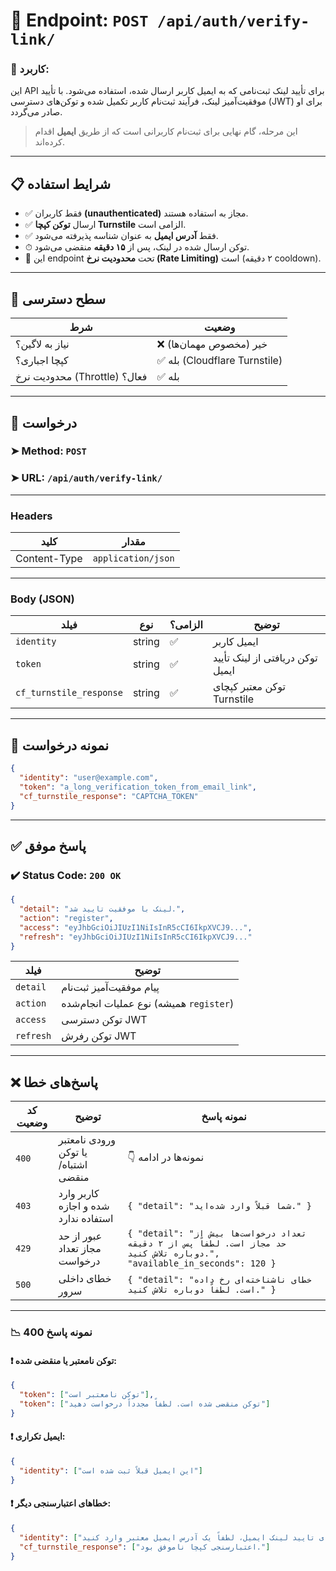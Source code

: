 # 📌 Endpoint: `POST /api/auth/verify-link/`

### 🎯 کاربرد:

این API برای تأیید لینک ثبت‌نامی که به ایمیل کاربر ارسال شده، استفاده می‌شود. با تأیید موفقیت‌آمیز لینک، فرآیند ثبت‌نام کاربر تکمیل شده و توکن‌های دسترسی (JWT) برای او صادر می‌گردد.

> این مرحله، گام نهایی برای ثبت‌نام کاربرانی است که از طریق **ایمیل** اقدام کرده‌اند.

---

## 📋 شرایط استفاده

* ✅ فقط کاربران **(unauthenticated)** مجاز به استفاده هستند.
* ✅ ارسال **توکن کپچا Turnstile** الزامی است.
* ✅ فقط **آدرس ایمیل** به عنوان شناسه پذیرفته می‌شود.
* ⏱ توکن ارسال شده در لینک، پس از **۱۵ دقیقه** منقضی می‌شود.
* 🚦 این endpoint تحت **محدودیت نرخ (Rate Limiting)** است (۲ دقیقه cooldown).

---

## 🔐 سطح دسترسی

| شرط                          | وضعیت                        |
| ---------------------------- | ---------------------------- |
| نیاز به لاگین؟               | ❌ خیر (مخصوص مهمان‌ها)       |
| کپچا اجباری؟                 | ✅ بله (Cloudflare Turnstile) |
| محدودیت نرخ (Throttle) فعال؟ | ✅ بله                        |

---

## 📨 درخواست

### ➤ Method: `POST`

### ➤ URL: `/api/auth/verify-link/`

---

### Headers

| کلید         | مقدار              |
| ------------ | ------------------ |
| Content-Type | `application/json` |

---

### Body (JSON)

| فیلد                    | نوع    | الزامی؟ | توضیح                                     |
| ----------------------- | ------ | ------- | ----------------------------------------- |
| `identity`              | string | ✅       | ایمیل کاربر                               |
| `token`                 | string | ✅       | توکن دریافتی از لینک تأیید ایمیل          |
| `cf_turnstile_response` | string | ✅       | توکن معتبر کپچای Turnstile                |

---

## 🧪 نمونه درخواست

```json
{
  "identity": "user@example.com",
  "token": "a_long_verification_token_from_email_link",
  "cf_turnstile_response": "CAPTCHA_TOKEN"
}
```

---

## ✅ پاسخ موفق

### ✔️ Status Code: `200 OK`

```json
{
  "detail": "لینک با موفقیت تایید شد.",
  "action": "register",
  "access": "eyJhbGciOiJIUzI1NiIsInR5cCI6IkpXVCJ9...",
  "refresh": "eyJhbGciOiJIUzI1NiIsInR5cCI6IkpXVCJ9..."
}
```

| فیلد      | توضیح                                      |
| --------- | ------------------------------------------ |
| `detail`  | پیام موفقیت‌آمیز ثبت‌نام                   |
| `action`  | نوع عملیات انجام‌شده (همیشه `register`)     |
| `access`  | توکن دسترسی JWT                           |
| `refresh` | توکن رفرش JWT                              |

---

## ❌ پاسخ‌های خطا

| کد وضعیت | توضیح                               | نمونه پاسخ                                                                                                      |
| -------- | ----------------------------------- | --------------------------------------------------------------------------------------------------------------- |
| `400`    | ورودی نامعتبر یا توکن اشتباه/منقضی   | 👇 نمونه‌ها در ادامه                                                                                            |
| `403`    | کاربر وارد شده و اجازه استفاده ندارد    | `{ "detail": "شما قبلاً وارد شده‌اید." }`                                                                       |
| `429`    | عبور از حد مجاز تعداد درخواست       | `{ "detail": "تعداد درخواست‌ها بیش از حد مجاز است. لطفاً پس از ۲ دقیقه دوباره تلاش کنید.", "available_in_seconds": 120 }` |
| `500`    | خطای داخلی سرور                      | `{ "detail": "خطای ناشناخته‌ای رخ داده است. لطفاً دوباره تلاش کنید." }`                                         |

---

### 📉 نمونه پاسخ 400

#### ❗ توکن نامعتبر یا منقضی شده:

```json
{
  "token": ["توکن نامعتبر است"],
  "token": ["توکن منقضی شده است. لطفاً مجدداً درخواست دهید"]
}
```

#### ❗ ایمیل تکراری:

```json
{
  "identity": ["این ایمیل قبلاً ثبت شده است"]
}
```

#### ❗ خطاهای اعتبارسنجی دیگر:

```json
{
  "identity": ["برای تایید لینک ایمیل، لطفاً یک آدرس ایمیل معتبر وارد کنید"],
  "cf_turnstile_response": ["اعتبارسنجی کپچا ناموفق بود."]
}
```
